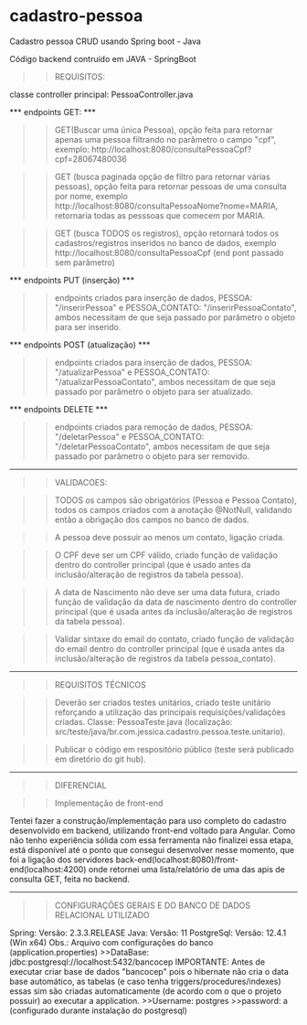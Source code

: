 # cadastro-pessoa
Cadastro pessoa CRUD usando Spring boot - Java


Código backend contruído em JAVA - SpringBoot 

>> REQUISITOS:

classe controller principal: PessoaController.java

*** endpoints GET: ***

>> GET(Buscar uma única Pessoa), opção feita para retornar apenas uma pessoa filtrando no parâmetro o campo "cpf", exemplo: http://localhost:8080/consultaPessoaCpf?cpf=28067480036

>> GET (busca paginada opção de filtro para retornar várias pessoas), opção feita para retornar pessoas de uma consulta por nome, exemplo http://localhost:8080/consultaPessoaNome?nome=MARIA, retornaria todas as pesssoas que comecem por MARIA.

>> GET (busca TODOS os registros), opção retornará todos os cadastros/registros inseridos no banco de dados, exemplo http://localhost:8080/consultaPessoaCpf (end pont passado sem parâmetro)

*** endpoints PUT (inserção) ***

>> endpoints criados para inserção de dados, PESSOA: "/inserirPessoa" e PESSOA_CONTATO: "/inserirPessoaContato", ambos necessitam de que seja passado por parâmetro o objeto para ser inserido.

*** endpoints POST (atualização) ***

>> endpoints criados para inserção de dados, PESSOA: "/atualizarPessoa" e PESSOA_CONTATO: "/atualizarPessoaContato", ambos necessitam de que seja passado por parâmetro o objeto para ser atualizado.

*** endpoints DELETE ***

>> endpoints criados para remoção de dados, PESSOA: "/deletarPessoa" e PESSOA_CONTATO: "/deletarPessoaContato", ambos necessitam de que seja passado por parâmetro o objeto para ser removido.

-------------------------------------------------------------------------------------------------------

>> VALIDACOES:

>> TODOS os campos são obrigatórios (Pessoa e Pessoa Contato), todos os campos criados com a anotação @NotNull, validando então a obrigação dos campos no banco de dados.

>> A pessoa deve possuir ao menos um contato, ligação criada.

>> O CPF deve ser um CPF válido, criado função de validação dentro do controller principal (que é usado antes da inclusão/alteração de registros da tabela pessoa).

>> A data de Nascimento não deve ser uma data futura, criado função de validação da data de nascimento dentro do controller principal (que é usada antes da inclusão/alteração de registros da tabela pessoa).

>> Validar sintaxe do email do contato, criado função de validação do email dentro do controller principal (que é usada antes da inclusão/alteração de registros da tabela pessoa_contato).

-------------------------------------------------------------------------------------------------------

>> REQUISITOS TÉCNICOS

>> Deverão ser criados testes unitários, criado teste unitário reforçando a utilização das principais requisições/validações criadas. 
Classe: PessoaTeste.java (localização: src/teste/java/br.com.jessica.cadastro.pessoa.teste.unitario).

>> Publicar o código em respositório público (teste será publicado em diretório do git hub).

-------------------------------------------------------------------------------------------------------

>> DIFERENCIAL

>> Implementação de front-end

  Tentei fazer a construção/implementação para uso completo do cadastro desenvolvido em backend, utilizando front-end voltado para Angular. 
  Como não tenho experiência sólida com essa ferramenta não finalizei essa etapa, está disponível até o ponto que consegui desenvolver nesse momento, que foi a ligação dos servidores back-end(localhost:8080)/front-end(localhost:4200) onde retornei uma lista/relatório de uma das apis de consulta GET, feita no backend.

-------------------------------------------------------------------------------------------------------

>> CONFIGURAÇÕES GERAIS E DO BANCO DE DADOS RELACIONAL UTILIZADO

Spring: Versão: 2.3.3.RELEASE Java: Versão: 11 PostgreSql: Versão: 12.4.1 (Win x64) Obs.: Arquivo com configurações do banco (application.properties) >>DataBase: jdbc:postgresql://localhost:5432/bancocep IMPORTANTE: Antes de executar criar base de dados "bancocep" pois o hibernate não cria o data base automático, as tabelas (e caso tenha triggers/procedures/indexes) essas sim são criadas automaticamente (de acordo com o que o projeto possuir) ao executar a application. >>Username: postgres >>password: a (configurado durante instalação do postgresql)


